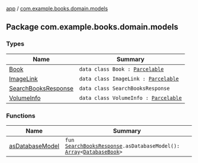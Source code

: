[app](../index.md) / [com.example.books.domain.models](./index.md)

## Package com.example.books.domain.models

### Types

| Name | Summary |
|---|---|
| [Book](-book/index.md) | `data class Book : `[`Parcelable`](https://developer.android.com/reference/android/os/Parcelable.html) |
| [ImageLink](-image-link/index.md) | `data class ImageLink : `[`Parcelable`](https://developer.android.com/reference/android/os/Parcelable.html) |
| [SearchBooksResponse](-search-books-response/index.md) | `data class SearchBooksResponse` |
| [VolumeInfo](-volume-info/index.md) | `data class VolumeInfo : `[`Parcelable`](https://developer.android.com/reference/android/os/Parcelable.html) |

### Functions

| Name | Summary |
|---|---|
| [asDatabaseModel](as-database-model.md) | `fun `[`SearchBooksResponse`](-search-books-response/index.md)`.asDatabaseModel(): `[`Array`](https://kotlinlang.org/api/latest/jvm/stdlib/kotlin/-array/index.html)`<`[`DatabaseBook`](../com.example.books.data.books/-database-book/index.md)`>` |
